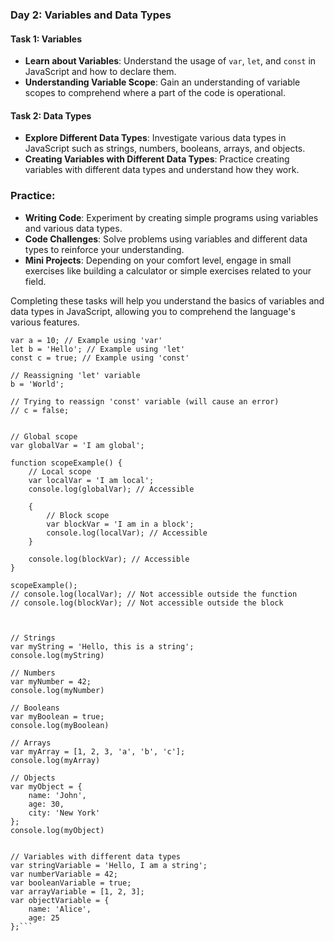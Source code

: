 ### Day 2: Variables and Data Types

#### Task 1: Variables
- **Learn about Variables**: Understand the usage of `var`, `let`, and `const` in JavaScript and how to declare them.
- **Understanding Variable Scope**: Gain an understanding of variable scopes to comprehend where a part of the code is operational.

#### Task 2: Data Types
- **Explore Different Data Types**: Investigate various data types in JavaScript such as strings, numbers, booleans, arrays, and objects.
- **Creating Variables with Different Data Types**: Practice creating variables with different data types and understand how they work.

### Practice:
- **Writing Code**: Experiment by creating simple programs using variables and various data types.
- **Code Challenges**: Solve problems using variables and different data types to reinforce your understanding.
- **Mini Projects**: Depending on your comfort level, engage in small exercises like building a calculator or simple exercises related to your field.

Completing these tasks will help you understand the basics of variables and data types in JavaScript, allowing you to comprehend the language's various features.

```// Variable declaration and assignment
var a = 10; // Example using 'var'
let b = 'Hello'; // Example using 'let'
const c = true; // Example using 'const'

// Reassigning 'let' variable
b = 'World';

// Trying to reassign 'const' variable (will cause an error)
// c = false;


// Global scope
var globalVar = 'I am global';

function scopeExample() {
    // Local scope
    var localVar = 'I am local';
    console.log(globalVar); // Accessible

    {
        // Block scope
        var blockVar = 'I am in a block';
        console.log(localVar); // Accessible
    }

    console.log(blockVar); // Accessible
}

scopeExample();
// console.log(localVar); // Not accessible outside the function
// console.log(blockVar); // Not accessible outside the block



// Strings
var myString = 'Hello, this is a string';
console.log(myString)

// Numbers
var myNumber = 42;
console.log(myNumber)

// Booleans
var myBoolean = true;
console.log(myBoolean)

// Arrays
var myArray = [1, 2, 3, 'a', 'b', 'c'];
console.log(myArray)

// Objects
var myObject = {
    name: 'John',
    age: 30,
    city: 'New York'
};
console.log(myObject)


// Variables with different data types
var stringVariable = 'Hello, I am a string';
var numberVariable = 42;
var booleanVariable = true;
var arrayVariable = [1, 2, 3];
var objectVariable = {
    name: 'Alice',
    age: 25
};```